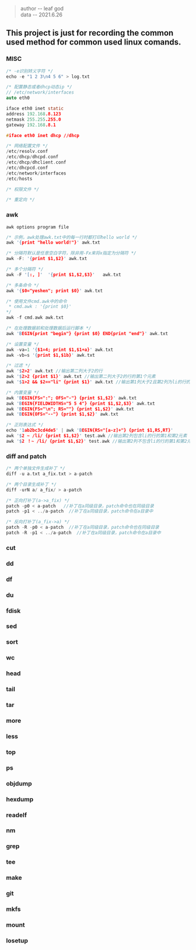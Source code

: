 > author -- leaf god  
> data -- 2021.6.26  

## This project is just for recording the common used method for common used linux comands.

### MISC

```c
/* -e识别转义字符 */
echo -e "1 2 3\n4 5 6" > log.txt

/* 配置静态或者dhcp动态ip */
// /etc/network/interfaces
auto eth0

iface eth0 inet static
address 192.168.8.123
netmask 255.255.255.0
gateway 192.168.8.1

#iface eth0 inet dhcp //dhcp

/* 网络配置文件 */
/etc/resolv.conf
/etc/dhcp/dhcpd.conf
/etc/dhcp/dhclient.conf
/etc/dhcpcd.conf
/etc/network/interfaces
/etc/hosts

/* 权限文件 */

/* 重定向 */

```

### awk

`awk options program file`

```c
/* 示例，awk处理awk.txt中的每一行时都打印hello world */
awk '{print "hello world!"}' awk.txt

/* 分隔符默认是任意空白字符，除非用-Fx来将x指定为分隔符 */
awk -F: '{print $1,$2}' awk.txt 

/* 多个分隔符 */
awk -F '[:, ]'  '{print $1,$2,$3}'   awk.txt

/* 多条命令 */
awk '{$0="yeshen"; print $0}' awk.txt

/* 使用文件cmd.awk中的命令
 * cmd.awk : '{print $0}'
*/
awk -f cmd.awk awk.txt

/* 在处理数据前和处理数据后运行脚本 */
awk 'BEGIN{print "begin"} {print $0} END{print "end"}' awk.txt

/* 设置变量 */
awk -va=1 '{$1=4; print $1,$1+a}' awk.txt
awk -vb=s '{print $1,$1b}' awk.txt

/* 过滤 */
awk '$2>2' awk.txt //输出第二列大于2的行
awk '$2>2 {print $1}' awk.txt //输出第二列大于2的行的第1个元素
awk '$1>2 && $2=="li" {print $1}' awk.txt //输出第1列大于2且第2列为li的行的第1个元素

/* 内置变量 */
awk 'BEGIN{FS=":"; OFS="-"} {print $1,$2}' awk.txt 
awk 'BEGIN{FIELDWIDTHS="5 5 4"} {print $1,$2,$3}' awk.txt  
awk 'BEGIN{FS="\n"; RS=""} {print $1,$2}' awk.txt
awk 'BEGIN{OFS="--"} {print $1,$2}' awk.txt

/* 正则表达式 */
echo '1ab2bc3cd4de5' | awk 'BEGIN{RS="[a-z]+"} {print $1,RS,RT}'
awk '$2 ~ /li/ {print $1,$2}' test.awk //输出第2列包含li的行的第1和第2元素
awk '$2 ！~ /li/ {print $1,$2}' test.awk //输出第2列不包含li的行的第1和第2元素

```

### diff and patch

```c
/* 两个单独文件生成补丁 */
diff -u a.txt a_fix.txt > a-patch 

/* 两个目录生成补丁 */
diff -urN a/ a_fix/ > a-patch

/* 正向打补丁(a->a_fix) */
patch -p0 < a-patch   //补丁在a同级目录，patch命令也在同级目录
patch -p1 < ../a-patch  //补丁在a同级目录，patch命令在a目录中

/* 反向打补丁(a_fix->a) */
patch -R -p0 < a-patch  //补丁在a同级目录，patch命令也在同级目录
patch -R -p1 < ../a-patch  //补丁在a同级目录，patch命令在a目录中

```

### cut

### dd

### df

### du

### fdisk

### sed

### sort

### wc

### head

### tail

### tar

### more

### less

### top

### ps

### objdump

### hexdump

### readelf

### nm

### grep 

### tee

### make

### git

### mkfs

### mount

### losetup



